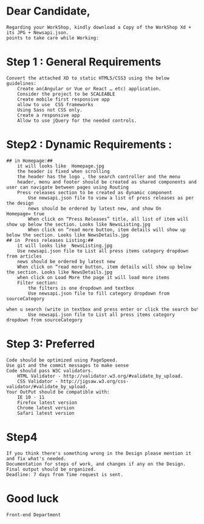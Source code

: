 # Dear Candidate,
    Regarding your WorkShop, kindly download a Copy of the WorkShop Xd + its JPG + Newsapi.json.
    points to take care while Working:
# Step 1 : General Requirements
    Convert the attached XD to static HTML5/CSS3 using the below guidelines:
        Create an(Angular or Vue or React … etc) application.
        Consider the project to be SCALEABLE
        Create mobile first responsive app
        allow to use  CSS frameworks
        Using Sass not CSS only.
        Create a responsive app
        Allow to use jQuery for the needed controls.


# Step2 : Dynamic Requirements :
    ## in Homepage:##
        it will looks like  Homepage.jpg
        the header is fixed when scrolling
        the header has the logo , the search controller and the menu
        header, menu and footer should be created as shared components and user can navigate between pages using Routing 
        Press releases section to be created as dynamic component 
            Use newsapi.json file to view a list of press releases as per the design 
            news should be ordered by latest new, and show On Homepage= true
            When click on “Press Releases” title, all list of item will show up below the section. Looks like NewsListing.jpg
            When click on “read more button, item details will show up below the section. Looks like NewsDetails.jpg
    ## in  Press releases Listing:##
        it will looks like  NewsListing.jpg
        Use newsapi.json file to List all press items category dropdown from articles
        news should be ordered by latest new
        When click on “read more button, item details will show up below the section. Looks like NewsDetails.jpg
        when click on Load More the page it will load more items
        Filter section: 
            the filters is one dropdown and textbox
            Use newsapi.json file to fill category dropdown from sourceCategory
            when u search (write in textbox and press enter or click the search button) the loading bar will appear
            Use newsapi.json file to List all press items category dropdown from sourceCategory
        
# Step 3: Preferred
    Code should be optimized using PageSpeed.
    Use git and the commit messages to make sense
    Code should pass W3C validators.
        HTML Validator - http://validator.w3.org/#validate_by_upload.
        CSS Validator - http://jigsaw.w3.org/css-validator/#validate_by_upload.
    Your OutPut should be compatible with:
        IE 10 - 11
        Firefox latest version
        Chrome latest version
        Safari latest version

# Step4
    If you think there's something wrong in the Design please mention it and fix what's needed.
    Documentation for steps of work, and changes if any on the Design.
    Final output should be organized.
    Deadline: 7 days from Time request is sent.
        
# Good luck
    Front-end Department


